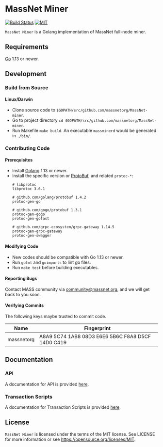 # MassNet Miner

[![Build Status](https://travis-ci.org/massnetorg/MassNet-miner.svg)](https://travis-ci.org/massnetorg/MassNet-miner) [![MIT](https://img.shields.io/badge/license-MIT-brightgreen.svg)](./LICENSE)

`MassNet Miner` is a Golang implementation of MassNet full-node miner.

## Requirements

[Go](http://golang.org) 1.13 or newer.

## Development

### Build from Source

#### Linux/Darwin

- Clone source code to `$GOPATH/src/github.com/massnetorg/MassNet-miner`.
- Go to project directory `cd $GOPATH/src/github.com/massnetorg/MassNet-miner`.
- Run Makefile `make build`. An executable `massminerd` would be generated in `./bin/`.

### Contributing Code

#### Prerequisites

- Install [Golang](http://golang.org) 1.13 or newer.
- Install the specific version or [ProtoBuf](https://developers.google.com/protocol-buffers), and related `protoc-*`:
  ```
  # libprotoc
  libprotoc 3.6.1
  
  # github.com/golang/protobuf 1.4.2
  protoc-gen-go
  
  # github.com/gogo/protobuf 1.3.1
  protoc-gen-gogo
  protoc-gen-gofast
  
  # github.com/grpc-ecosystem/grpc-gateway 1.14.5
  protoc-gen-grpc-gateway
  protoc-gen-swagger
  ```

#### Modifying Code

- New codes should be compatible with Go 1.13 or newer.
- Run `gofmt` and `goimports` to lint go files.
- Run `make test` before building executables.

#### Reporting Bugs

Contact MASS community via community@massnet.org, and we will get back to you soon.

#### Verifying Commits

The following keys maybe trusted to commit code.

| Name | Fingerprint |
|------|-------------|
| massnetorg | A8A9 5C74 1AB8 08D3 E6E6  5B6C F8A8 D5CF 14D0 C419 |

## Documentation

### API

A documentation for API is provided [here](api/README.md).

### Transaction Scripts

A documentation for Transaction Scripts is provided [here](docs/script_en.md).

## License

`MassNet Miner` is licensed under the terms of the MIT license. See LICENSE for more information or see https://opensource.org/licenses/MIT.
